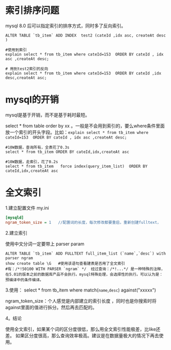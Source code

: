 # 索引排序问题

mysql 8.0 后可以指定索引的排序方式，同时多了反向索引。

```mysql
ALTER TABLE `tb_item` ADD INDEX  test2 (cateId ,idx asc, createAt desc )

#使用到索引
explain select * from tb_item where cateId=153  ORDER BY cateId , idx asc ,createAt desc;  

# 用到test2索引的反向
explain select * from tb_item where cateId=153  ORDER BY cateId ,idx desc,createAt asc; 
```

# mysql的开销

mysql是基于开销，而不是基于耗时最短。

select * from table order by xx 。一般是不会用到索引的，要么where条件里面放一个索引的开头字段。比如：`explain select * from tb_item where cateId=153  ORDER BY cateId , idx asc ,createAt desc;  `

```mysql
#10W数据，查询所有，全表花了0.3s
select * from tb_item ORDER BY cateId,idx,createAt asc  

#10W数据，走索引，花了0.2s
select * from tb_item   force index(query_item_list)  ORDER BY cateId,idx,createAt asc 
```

# 全文索引

1.建立配置文件 my.ini

```ini
[mysqld]
ngram_token_size = 1   //配置词的长度，每次修改都要重启，重新创建fulltext，
```

2.建立索引

使用中文分词一定要带上 parser param

```mysql
ALTER TABLE `tb_item` ADD FULLTEXT full_item_list (`name`,`desc`) with parser ngram
show create table \G   #使用该语句查看建表是否用了全文索引
#有：/*!50100 WITH PARSER `ngram` */  经过查询：/*!...*/ 是一种特殊的注释，在5.01的版本之前的数据库产品不会执行。mysql特殊处理，会选择性的执行。可以认为是：预编译中的条件编译。
```

3.使用： 
select * from tb_item where   match(`name`,`desc`) against("xxxxx")  

ngram_token_size：个人感觉是内部建立的索引长度 ，同时也是你搜索时将against里面的值进行拆分。然后再去匹配的。

4。结论

使用全文索引，如果某个词的区分度很低，那么用全文索引性能极差，比like还差。
如果区分度很高，那么查询效率极高。建议是在数据量极大的情况下再去使用。